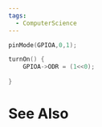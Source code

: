 ```yaml
---
tags:
  - ComputerScience
---
```

```c showlinenumbers
pinMode(GPIOA,0,1);

turnOn() {
	GPIOA->ODR = (1<<0);
	
}
```

# See Also